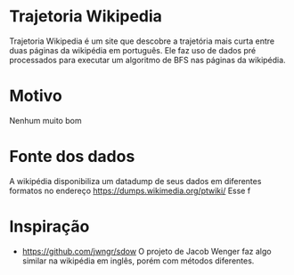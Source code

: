 # Trajetoria Wikipedia
Trajetoria Wikipedia é um site que descobre a trajetória mais curta entre duas páginas da wikipédia em português. Ele faz uso de dados pré processados para executar um algoritmo de BFS nas páginas da wikipédia.

# Motivo
Nenhum muito bom

# Fonte dos dados
A wikipédia disponibiliza um datadump de seus dados em diferentes formatos no endereço https://dumps.wikimedia.org/ptwiki/
Esse f

# Inspiração
- https://github.com/jwngr/sdow
O projeto de Jacob Wenger faz algo similar na wikipédia em inglês, porém com métodos diferentes.

